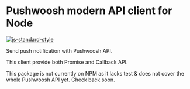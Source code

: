 # Pushwoosh modern API client for Node

[![js-standard-style](https://img.shields.io/badge/code%20style-standard-brightgreen.svg)](http://standardjs.com/)

Send push notification with Pushwoosh API.

This client provide both Promise and Callback API.

This package is not currently on NPM as it lacks test & does not cover the whole Pushwoosh API yet.
Check back soon.
